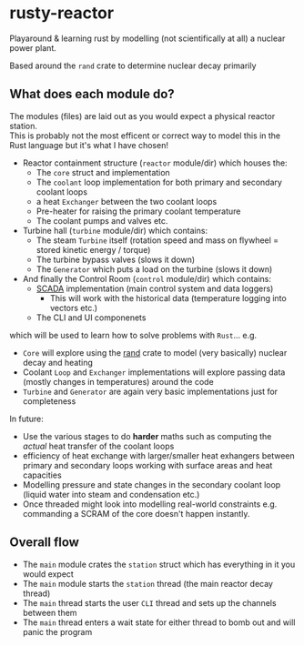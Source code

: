 # rusty-reactor

Playaround & learning rust by modelling (not scientifically at all) a nuclear power plant. 

Based around the `rand` crate to determine nuclear decay primarily 

## What does each module do?

The modules (files) are laid out as you would expect a physical reactor station.  
This is probably not the most efficent or correct way to model this in the Rust language but it's what I have chosen! 

* Reactor containment structure (`reactor` module/dir) which houses the:
  * The `core` struct and implementation
  * The `coolant` loop implementation for both primary and secondary coolant loops 
  * a heat `Exchanger` between the two coolant loops 
  * Pre-heater for raising the primary coolant temperature
  * The coolant pumps and valves etc.
* Turbine hall (`turbine` module/dir) which contains:
  * The steam `Turbine` itself (rotation speed and mass on flywheel = stored kinetic energy / torque)
  * The turbine bypass valves (slows it down)
  * The `Generator` which puts a load on the turbine (slows it down)
* And finally the Control Room (`control` module/dir) which contains:
  * [SCADA](https://en.wikipedia.org/wiki/SCADA) implementation (main control system and data loggers)
    * This will work with the historical data (temperature logging into vectors etc.)
  * The CLI and UI componenets 

which will be used to learn how to solve problems with `Rust`... e.g.

* `Core` will explore using the [rand](https://crates.io/crates/rand/) crate to model (very basically) nuclear decay and heating
* Coolant `Loop` and `Exchanger` implementations will explore passing data (mostly changes in temperatures) around the code
* `Turbine` and `Generator` are again very basic implementations just for completeness 

In future:

* Use the various stages to do **harder** maths such as computing the _actual_ heat transfer of the coolant loops
* efficiency of heat exchange with larger/smaller heat exhangers between primary and secondary loops working with surface areas and heat capacities
* Modelling pressure and state changes in the secondary coolant loop (liquid water into steam and condensation etc.)
* Once threaded might look into modelling real-world constraints e.g. commanding a SCRAM of the core doesn't happen instantly. 

## Overall flow 

* The `main` module crates the `station` struct which has everything in it you would expect
* The `main` module starts the `station` thread (the main reactor decay thread)
* The `main` thread starts the user `CLI` thread and sets up the channels between them
* The `main` thread enters a wait state for either thread to bomb out and will panic the program
